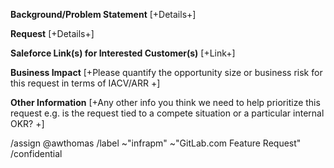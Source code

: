 <!--
This template is for GitLab team members to request features related to the backend capabilities of GitLab.com. Concretely, that means anything having to do with availability, reliability, performance, security, scalability, and certifications of GitLab.com. Examples include:
- .com Disaster Recovery
- Gitaly Cluster on .com
- FedRAMP certification

Note, general requests related to functionality [within the GitLab application](https://gitlab.com/gitlab-org/gitlab/), should be directed to the appropriate stage team using the standard [feature request template](https://gitlab.com/gitlab-org/gitlab/-/issues/new?issuable_template=Feature%20proposal).

Please fill out as many detals as possible below.
-->

**Background/Problem Statement** 
[+Details+]

**Request** 
[+Details+]

**Saleforce Link(s) for Interested Customer(s)**
[+Link+]

**Business Impact**
[+Please quantify the opportunity size or business risk for this request in terms of IACV/ARR +]

**Other Information**
[+Any other info you think we need to help prioritize this request e.g. is the request tied to a compete situation or a particular internal OKR? +]


<!--
please do not edit the below
-->

/assign @awthomas
/label ~"infrapm" ~"GitLab.com Feature Request"
/confidential